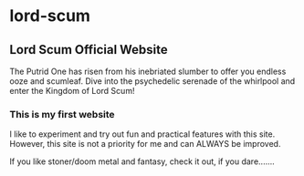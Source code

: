 # lord-scum

## Lord Scum Official Website

The Putrid One has risen from his inebriated slumber to offer you endless ooze and scumleaf. Dive into the psychedelic serenade of the whirlpool and enter the Kingdom of Lord Scum!

### This is my first website

I like to experiment and try out fun and practical features with this site. However, this site is not a priority for me and can ALWAYS be improved. 

If you like stoner/doom metal and fantasy, check it out, if you dare.......
